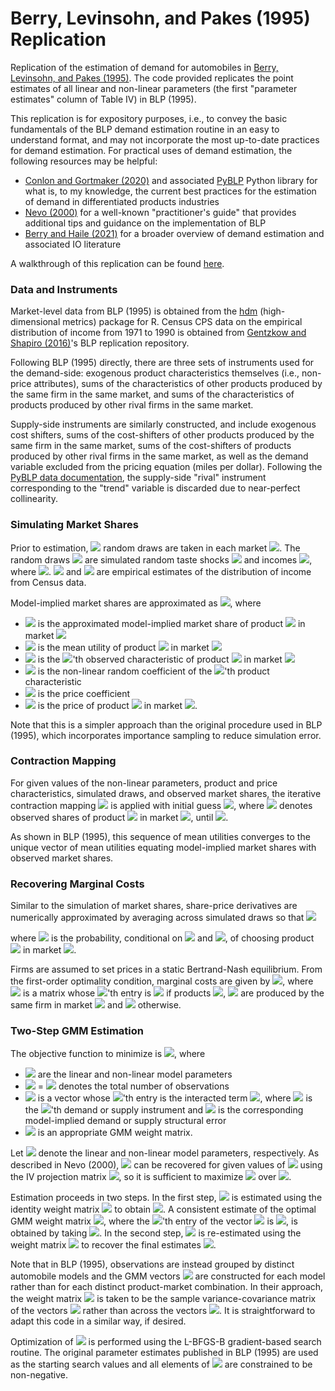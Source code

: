 # Berry, Levinsohn, and Pakes (1995) Replication

Replication of the estimation of demand for automobiles in [Berry, Levinsohn, and Pakes (1995)](https://www.econometricsociety.org/publications/econometrica/1995/07/01/automobile-prices-market-equilibrium). The code provided replicates the point estimates of all linear and non-linear parameters (the first "parameter estimates" column of Table IV) in BLP (1995).

This replication is for expository purposes, i.e., to convey the basic fundamentals of the BLP demand estimation routine in an easy to understand format, and may not incorporate the most up-to-date practices for demand estimation. For practical uses of demand estimation, the following resources may be helpful:
* [Conlon and Gortmaker (2020)](https://chrisconlon.github.io/site/pyblp.pdf) and associated [PyBLP](https://pyblp.readthedocs.io/en/stable/index.html) Python library for what is, to my knowledge, the current best practices for the estimation of demand in differentiated products industries
* [Nevo (2000)](https://onlinelibrary.wiley.com/doi/10.1111/j.1430-9134.2000.00513.x) for a well-known "practitioner's guide" that provides additional tips and guidance on the implementation of BLP
* [Berry and Haile (2021)](http://www.econ.yale.edu/~pah29/Foundations.pdf) for a broader overview of demand estimation and associated IO literature

A walkthrough of this replication can be found [here](https://ranielin.github.io/files/blp.html).

### Data and Instruments

Market-level data from BLP (1995) is obtained from the [hdm](https://cran.r-project.org/web/packages/hdm/index.html) (high-dimensional metrics) package for R. Census CPS data on the empirical distribution of income from 1971 to 1990 is obtained from [Gentzkow and Shapiro (2016)](https://web.stanford.edu/~gentzkow/research/blp_replication.zip)'s BLP replication repository.

Following BLP (1995) directly, there are three sets of instruments used for the demand-side: exogenous product characteristics themselves (i.e., non-price attributes), sums of the characteristics of other products produced by the same firm in the same market, and sums of the characteristics of products produced by other rival firms in the same market.

Supply-side instruments are similarly constructed, and include exogenous cost shifters, sums of the cost-shifters of other products produced by the same firm in the same market, sums of the cost-shifters of products produced by other rival firms in the same market, as well as the demand variable excluded from the pricing equation (miles per dollar). Following the [PyBLP data documentation](https://pyblp.readthedocs.io/en/stable/_api/pyblp.data.html#module-pyblp.data), the supply-side "rival" instrument corresponding to the "trend" variable is discarded due to near-perfect collinearity. 

### Simulating Market Shares

Prior to estimation, <img src="https://render.githubusercontent.com/render/math?math=R = 500"> random draws are taken in each market <img src="https://render.githubusercontent.com/render/math?math=t = 1, \dots, T">. The random draws <img src="https://render.githubusercontent.com/render/math?math=\hat F = \{\hat \nu_{it}, \hat D_{it}\}_{i=1}^R"> are simulated random taste shocks <img src="https://render.githubusercontent.com/render/math?math=\{\hat \nu_{it}\}_{i=1}^R \sim N(0, 1)"> and incomes <img src="https://render.githubusercontent.com/render/math?math=\{\ln(\hat y_{it})\}_{i=1}^R \sim N(\mu_{dt}, \sigma_{dt}^2)">, where <img src="https://render.githubusercontent.com/render/math?math=\hat D_{it} = \frac{1}{\hat y_{it}}">. <img src="https://render.githubusercontent.com/render/math?math=\mu_{dt}"> and <img src="https://render.githubusercontent.com/render/math?math=\sigma_{dt}^2"> are empirical estimates of the distribution of income from Census data. 

Model-implied market shares are approximated as <img src="https://render.githubusercontent.com/render/math?math=\tilde \sigma_{jt} = \frac{1}{R} \sum_{i = 1}^R \frac{\exp(\delta_{jt} %2b \sum_{k} x_{jt}^{(k)} \beta_{\nu}^{(k)} \nu_i^{(k)} - \alpha p_{jt} / y_i)}{1 %2b \sum_{l = 1}^{J_t} \exp(\delta_{lt} %2b \sum_{k} x_{lt}^{(k)} \beta_{\nu}^{(k)} \nu_i^{(k)} - \alpha p_{lt} / y_i)}">, where 
* <img src="https://render.githubusercontent.com/render/math?math=\tilde \sigma_{jt}"> is the approximated model-implied market share of product <img src="https://render.githubusercontent.com/render/math?math=j"> in market <img src="https://render.githubusercontent.com/render/math?math=t">
* <img src="https://render.githubusercontent.com/render/math?math=\delta_{jt}"> is the mean utility of product <img src="https://render.githubusercontent.com/render/math?math=j"> in market <img src="https://render.githubusercontent.com/render/math?math=t"> 
* <img src="https://render.githubusercontent.com/render/math?math=x_{jt}^{(k)}"> is the <img src="https://render.githubusercontent.com/render/math?math=k">'th observed characteristic of product <img src="https://render.githubusercontent.com/render/math?math=j"> in market <img src="https://render.githubusercontent.com/render/math?math=t"> 
* <img src="https://render.githubusercontent.com/render/math?math=\beta_\nu^{(k)}"> is the non-linear random coefficient of the <img src="https://render.githubusercontent.com/render/math?math=k">'th product characteristic
* <img src="https://render.githubusercontent.com/render/math?math=\alpha"> is the price coefficient
* <img src="https://render.githubusercontent.com/render/math?math=p_{jt}"> is the price of product <img src="https://render.githubusercontent.com/render/math?math=j"> in market <img src="https://render.githubusercontent.com/render/math?math=t">.

Note that this is a simpler approach than the original procedure used in BLP (1995), which incorporates importance sampling to reduce simulation error.

### Contraction Mapping

For given values of the non-linear parameters, product and price characteristics, simulated draws, and observed market shares, the iterative contraction mapping <img src="https://render.githubusercontent.com/render/math?math=\delta_t^{new} = \delta_t^{old} %2b \ln(\hat s_t) - \ln(\tilde \sigma_t)"> is applied with initial guess <img src="https://render.githubusercontent.com/render/math?math=\delta_{jt} = \ln(\hat s_{jt} / \hat s_{0t})">, where <img src="https://render.githubusercontent.com/render/math?math=\hat s_{jt}"> denotes observed shares of product <img src="https://render.githubusercontent.com/render/math?math=j"> in market <img src="https://render.githubusercontent.com/render/math?math=t">, until <img src="https://render.githubusercontent.com/render/math?math=|| \delta_t^{new} - \delta_t^{old} || < 10^{-12}">. 

As shown in BLP (1995), this sequence of mean utilities converges to the unique vector of mean utilities equating model-implied market shares with observed market shares. 

### Recovering Marginal Costs

Similar to the simulation of market shares, share-price derivatives are numerically approximated by averaging across simulated draws so that <img src="https://render.githubusercontent.com/render/math?math=-\frac{d \tilde \sigma_{jt}}{d p_{kt}} = \begin{cases} \frac{1}{R} \sum_{i = 1}^R [\frac{\alpha}{y_{it}} f_{ijt}(1 - f_{ijt})] \quad j = k \\ - \frac{1}{R}[\sum_{i = 1}^R \frac{\alpha}{y_{it}} f_{ijt} f_{ikt}] \qquad \: \ j \ne k \end{cases}">

where <img src="https://render.githubusercontent.com/render/math?math=f_{ijt}"> is the probability, conditional on <img src="https://render.githubusercontent.com/render/math?math=D_{it}"> and <img src="https://render.githubusercontent.com/render/math?math=\nu_{it}">, of choosing product <img src="https://render.githubusercontent.com/render/math?math=j"> in market <img src="https://render.githubusercontent.com/render/math?math=t">.

Firms are assumed to set prices in a static Bertrand-Nash equilibrium. From the first-order optimality condition, marginal costs are given by <img src="https://render.githubusercontent.com/render/math?math=mc = p %2b \Omega^{-1} \hat s">, where <img src="https://render.githubusercontent.com/render/math?math=\Omega"> is a matrix whose <img src="https://render.githubusercontent.com/render/math?math=[j, k]">'th entry is  <img src="https://render.githubusercontent.com/render/math?math=-d\tilde\sigma_{jt}/dp_{kt}"> if products <img src="https://render.githubusercontent.com/render/math?math=j">,  <img src="https://render.githubusercontent.com/render/math?math=k"> are produced by the same firm in market <img src="https://render.githubusercontent.com/render/math?math=t"> and <img src="https://render.githubusercontent.com/render/math?math=0"> otherwise.

### Two-Step GMM Estimation

The objective function to minimize is <img src="https://render.githubusercontent.com/render/math?math=Q(\theta) = (\frac{1}{N} \sum_{j, t} g_{jt}(\theta)^T) \Phi^{-1} (\frac{1}{N} \sum_{j, t} g_{jt}(\theta))">, where
* <img src="https://render.githubusercontent.com/render/math?math=\theta"> are the linear and non-linear model parameters
* <img src="https://render.githubusercontent.com/render/math?math=N"> = <img src="https://render.githubusercontent.com/render/math?math=\sum_t J_t"> denotes the total number of observations 
* <img src="https://render.githubusercontent.com/render/math?math=g_{jt}(\theta)"> is a vector whose <img src="https://render.githubusercontent.com/render/math?math=m">'th entry is the interacted term <img src="https://render.githubusercontent.com/render/math?math=z_{mjt} \xi_{jt}(\theta)">, where <img src="https://render.githubusercontent.com/render/math?math=z_{mjt}"> is the <img src="https://render.githubusercontent.com/render/math?math=m">'th demand or supply instrument and <img src="https://render.githubusercontent.com/render/math?math=\xi_{jt}(\theta)"> is the corresponding model-implied demand or supply structural error
* <img src="https://render.githubusercontent.com/render/math?math=\Phi"> is an appropriate GMM weight matrix.

Let <img src="https://render.githubusercontent.com/render/math?math=\theta = (\theta_1, \theta_2)"> denote the linear and non-linear model parameters, respectively. As described in Nevo (2000), <img src = "https://render.githubusercontent.com/render/math?math=\theta_1"> can be recovered for given values of <img src="https://render.githubusercontent.com/render/math?math=\theta_2"> using the IV projection matrix <img src="https://render.githubusercontent.com/render/math?math=Z \Phi^{-1} Z^T">, so it is sufficient to maximize <img src="https://render.githubusercontent.com/render/math?math=Q(\theta)"> over <img src="https://render.githubusercontent.com/render/math?math=\theta_2">.

Estimation proceeds in two steps. In the first step, <img src="https://render.githubusercontent.com/render/math?math=\theta"> is estimated using the identity weight matrix <img src="https://render.githubusercontent.com/render/math?math=\Phi_{GMM1} = I"> to obtain <img src="https://render.githubusercontent.com/render/math?math=\hat \theta_{GMM1}">. A consistent estimate of the optimal GMM weight matrix <img src="https://render.githubusercontent.com/render/math?math=E[g(\theta) g(\theta)^T]">, where the <img src="https://render.githubusercontent.com/render/math?math=m">'th entry of the vector <img src="https://render.githubusercontent.com/render/math?math=g(\theta)"> is <img src="https://render.githubusercontent.com/render/math?math=z_m \xi(\theta)">, is obtained by taking <img src="https://render.githubusercontent.com/render/math?math=\Phi_{GMM2} = \frac{1}{N} \sum_{j, t} g_{jt}(\hat \theta_{GMM1}) g_{jt}(\hat \theta_{GMM1})^T">. In the second step, <img src="https://render.githubusercontent.com/render/math?math=\theta"> is re-estimated using the weight matrix <img src="https://render.githubusercontent.com/render/math?math=\Phi = \Phi_{GMM2}"> to recover the final estimates <img src="https://render.githubusercontent.com/render/math?math=\hat \theta_{GMM2}">.

Note that in BLP (1995), observations are instead grouped by distinct automobile models and the GMM vectors <img src="https://render.githubusercontent.com/render/math?math=g_{model}(\theta)"> are constructed for each model rather than for each distinct product-market combination. In their approach, the weight matrix <img src="https://render.githubusercontent.com/render/math?math=\Phi_{GMM2}"> is taken to be the sample variance-covariance matrix of the vectors <img src="https://render.githubusercontent.com/render/math?math=g_{model}(\hat \theta_{GMM1})"> rather than across the vectors <img src="https://render.githubusercontent.com/render/math?math=g_{jt}(\hat \theta_{GMM1})">. It is straightforward to adapt this code in a similar way, if desired.

Optimization of <img src="https://render.githubusercontent.com/render/math?math=Q(\theta)"> is performed using the L-BFGS-B gradient-based search routine. The original parameter estimates published in BLP (1995) are used as the starting search values and all elements of <img src="https://render.githubusercontent.com/render/math?math=\theta_2"> are constrained to be non-negative.